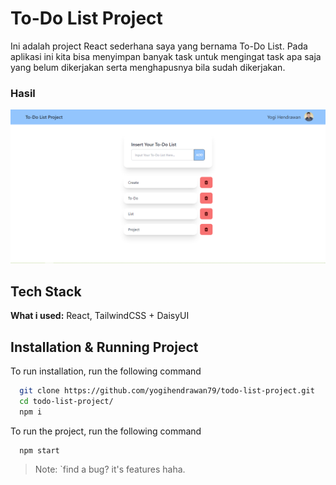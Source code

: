 # To-Do List Project

Ini adalah project React sederhana saya yang bernama To-Do List. Pada aplikasi ini kita bisa menyimpan banyak task untuk mengingat task apa saja yang belum dikerjakan serta menghapusnya bila sudah dikerjakan.

### Hasil

![](/src/assets/project-image.PNG)

## Tech Stack

**What i used:** React, TailwindCSS + DaisyUI

## Installation & Running Project

To run installation, run the following command

```bash
  git clone https://github.com/yogihendrawan79/todo-list-project.git
  cd todo-list-project/
  npm i
```

To run the project, run the following command

```bash
  npm start
```

> Note: `find a bug? it's features haha.
